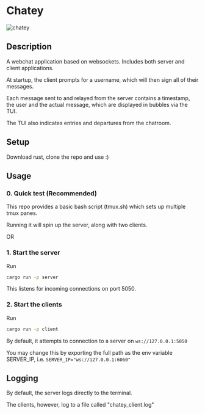 # Chatey

![chatey](https://github.com/user-attachments/assets/55049337-73b1-4b95-a861-55e347638850)

## Description
A webchat application based on websockets. Includes both server and client applications.

At startup, the client prompts for a username, which will then sign all of their messages.

Each message sent to and relayed from the server contains a timestamp, the user and the actual message, which are displayed in bubbles via the TUI.

The TUI also indicates entries and departures from the chatroom.

## Setup
Download rust, clone the repo and use :)

## Usage
### 0. Quick test (Recommended)
This repo provides a basic bash script (tmux.sh) which sets up multiple tmux panes.

Running it will spin up the server, along with two clients.

OR

### 1. Start the server
Run 
```bash 
cargo run -p server
```

This listens for incoming connections on port 5050.

### 2. Start the clients
Run 
```bash 
cargo run -p client
```

By default, it attempts to connection to a server on ```ws://127.0.0.1:5050```

You may change this by exporting the full path as the env variable SERVER_IP, i.e. ```SERVER_IP="ws://127.0.0.1:6060"```

## Logging
By default, the server logs directly to the terminal.

The clients, however, log to a file called "chatey_client.log"
